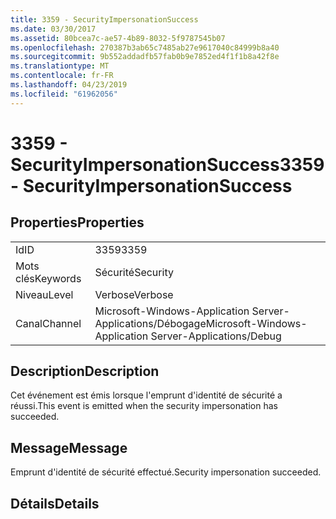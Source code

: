```yaml
---
title: 3359 - SecurityImpersonationSuccess
ms.date: 03/30/2017
ms.assetid: 80bcea7c-ae57-4b89-8032-5f9787545b07
ms.openlocfilehash: 270387b3ab65c7485ab27e9617040c84999b8a40
ms.sourcegitcommit: 9b552addadfb57fab0b9e7852ed4f1f1b8a42f8e
ms.translationtype: MT
ms.contentlocale: fr-FR
ms.lasthandoff: 04/23/2019
ms.locfileid: "61962056"
---
```

# <a name="3359---securityimpersonationsuccess"></a><span data-ttu-id="36553-102">3359 - SecurityImpersonationSuccess</span><span class="sxs-lookup"><span data-stu-id="36553-102">3359 - SecurityImpersonationSuccess</span></span>
## <a name="properties"></a><span data-ttu-id="36553-103">Properties</span><span class="sxs-lookup"><span data-stu-id="36553-103">Properties</span></span>  
  
|||  
|-|-|  
|<span data-ttu-id="36553-104">Id</span><span class="sxs-lookup"><span data-stu-id="36553-104">ID</span></span>|<span data-ttu-id="36553-105">3359</span><span class="sxs-lookup"><span data-stu-id="36553-105">3359</span></span>|  
|<span data-ttu-id="36553-106">Mots clés</span><span class="sxs-lookup"><span data-stu-id="36553-106">Keywords</span></span>|<span data-ttu-id="36553-107">Sécurité</span><span class="sxs-lookup"><span data-stu-id="36553-107">Security</span></span>|  
|<span data-ttu-id="36553-108">Niveau</span><span class="sxs-lookup"><span data-stu-id="36553-108">Level</span></span>|<span data-ttu-id="36553-109">Verbose</span><span class="sxs-lookup"><span data-stu-id="36553-109">Verbose</span></span>|  
|<span data-ttu-id="36553-110">Canal</span><span class="sxs-lookup"><span data-stu-id="36553-110">Channel</span></span>|<span data-ttu-id="36553-111">Microsoft-Windows-Application Server-Applications/Débogage</span><span class="sxs-lookup"><span data-stu-id="36553-111">Microsoft-Windows-Application Server-Applications/Debug</span></span>|  
  
## <a name="description"></a><span data-ttu-id="36553-112">Description</span><span class="sxs-lookup"><span data-stu-id="36553-112">Description</span></span>  
 <span data-ttu-id="36553-113">Cet événement est émis lorsque l'emprunt d'identité de sécurité a réussi.</span><span class="sxs-lookup"><span data-stu-id="36553-113">This event is emitted when the security impersonation has succeeded.</span></span>  
  
## <a name="message"></a><span data-ttu-id="36553-114">Message</span><span class="sxs-lookup"><span data-stu-id="36553-114">Message</span></span>  
 <span data-ttu-id="36553-115">Emprunt d'identité de sécurité effectué.</span><span class="sxs-lookup"><span data-stu-id="36553-115">Security impersonation succeeded.</span></span>  
  
## <a name="details"></a><span data-ttu-id="36553-116">Détails</span><span class="sxs-lookup"><span data-stu-id="36553-116">Details</span></span>
